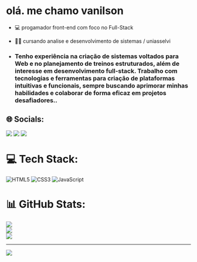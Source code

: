 # olá. me chamo vanilson  

- 💻 progamador front-end com foco no Full-Stack
- 👨‍💻 cursando analise e desenvolvimento de sistemas / uniasselvi

 
- ###  Tenho experiência na criação de sistemas voltados para  Web e no planejamento de treinos estruturados, além de interesse em desenvolvimento full-stack. Trabalho com tecnologias e ferramentas para criação de plataformas intuitivas e funcionais, sempre buscando aprimorar minhas habilidades e colaborar de forma eficaz em projetos desafiadores..




## 🌐 Socials:
<a href="https://www.instagram.com/vanilsom_souza?igsh=MXB5bmJiN2lqOWJmNw%3D%3D" target="_blank"><img src="https://img.shields.io/badge/-Instagram-%23E4405F?style=for-the-badge&logo=instagram&logoColor=white" target="_blank"></a>
<a href = "mailto:souzavanilson496@gmail.com"><img src="https://img.shields.io/badge/-Gmail-%23333?style=for-the-badge&logo=gmail&logoColor=white" target="_blank"></a>
<a href="https://www.linkedin.com/in/vanilson~silva/" target="_blank"><img src="https://img.shields.io/badge/-LinkedIn-%230077B5?style=for-the-badge&logo=linkedin&logoColor=white" target="_blank"></a> 

# 💻 Tech Stack:
 ![HTML5](https://img.shields.io/badge/html5-%23E34F26.svg?style=for-the-badge&logo=html5&logoColor=white) ![CSS3](https://img.shields.io/badge/css3-%231572B6.svg?style=for-the-badge&logo=css3&logoColor=white) ![JavaScript](https://img.shields.io/badge/javascript-%23323330.svg?style=for-the-badge&logo=javascript&logoColor=%23F7DF1E)
# 📊 GitHub Stats:
![](https://github-readme-stats.vercel.app/api?username=vanilson05&theme=vue-dark&hide_border=false&include_all_commits=false&count_private=false)<br/>
![](https://github-readme-streak-stats.herokuapp.com/?user=vanilson05&theme=vue-dark&hide_border=false)<br/>
![](https://github-readme-stats.vercel.app/api/top-langs/?username=vanilson05&theme=vue-dark&hide_border=false&include_all_commits=false&count_private=false&layout=compact)

---
[![](https://visitcount.itsvg.in/api?id=vanilson05&icon=0&color=0)](https://visitcount.itsvg.in)

<!-- Proudly created with GPRM ( https://gprm.itsvg.in ) -->
